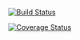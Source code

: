 [![Build Status](https://travis-ci.com/SerdukovaM/HWlab05.svg?branch=master)](https://travis-ci.com/SerdukovaM/HWlab05)

[![Coverage Status](https://coveralls.io/repos/github/SerdukovaM/HWlab05/badge.svg?branch=master)](https://coveralls.io/github/SerdukovaM/HWlab05?branch=master)

